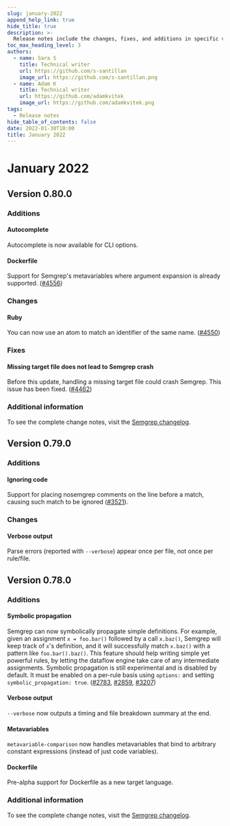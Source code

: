 ```yaml
---
slug: january-2022
append_help_link: true
hide_title: true
description: >-
  Release notes include the changes, fixes, and additions in specific versions of Semgrep.
toc_max_heading_level: 3
authors:
  - name: Sara S
    title: Technical writer
    url: https://github.com/s-santillan
    image_url: https://github.com/s-santillan.png
  - name: Adam K
    title: Technical writer
    url: https://github.com/adamkvitek
    image_url: https://github.com/adamkvitek.png
tags: 
  - Release notes
hide_table_of_contents: false
date: 2022-01-30T10:00
title: January 2022
---
```


# January 2022

## Version 0.80.0

### Additions

#### Autocomplete

Autocomplete is now available for CLI options.

#### Dockerfile

Support for Semgrep's metavariables where argument expansion is already supported. ([#4556](https://github.com/semgrep/semgrep/pull/4556))

### Changes

#### Ruby

You can now use an atom to match an identifier of the same name. ([#4550](https://github.com/semgrep/semgrep/issues/4550))

### Fixes

#### Missing target file does not lead to Semgrep crash

Before this update, handling a missing target file could crash Semgrep. This issue has been fixed. ([#4462](https://github.com/semgrep/semgrep/issues/4462))

### Additional information

To see the complete change notes, visit the [Semgrep changelog](https://github.com/semgrep/semgrep/releases/tag/v0.80.0).

## Version 0.79.0

### Additions

#### Ignoring code

Support for placing nosemgrep comments on the line before a match, causing such match to be ignored ([#3521](https://github.com/semgrep/semgrep/issues/3521)).

### Changes

#### Verbose output

Parse errors (reported with `--verbose`) appear once per file, not once per rule/file.
## Version 0.78.0

### Additions

#### Symbolic propagation

Semgrep can now symbolically propagate simple definitions. For example, given
an assignment `x = foo.bar()` followed by a call `x.baz()`, Semgrep will keep track of `x`'s definition, and it will successfully match `x.baz()` with a pattern like `foo.bar().baz()`. This feature should help writing simple yet powerful rules, by letting the dataflow engine take care of any intermediate assignments. Symbolic propagation is still experimental and is disabled by default. It must be enabled on a per-rule basis using `options:` and setting `symbolic_propagation: true`. ([#2783](https://github.com/semgrep/semgrep/issues/2783), [#2859](https://github.com/semgrep/semgrep/issues/2859), [#3207](https://github.com/semgrep/semgrep/issues/3207))

#### Verbose output

`--verbose` now outputs a timing and file breakdown summary at the end.

#### Metavariables

`metavariable-comparison` now handles metavariables that bind to arbitrary constant expressions (instead of just code variables).

#### Dockerfile

Pre-alpha support for Dockerfile as a new target language.

### Additional information

To see the complete change notes, visit the [Semgrep changelog](https://github.com/semgrep/semgrep/releases/tag/v0.78.0).
